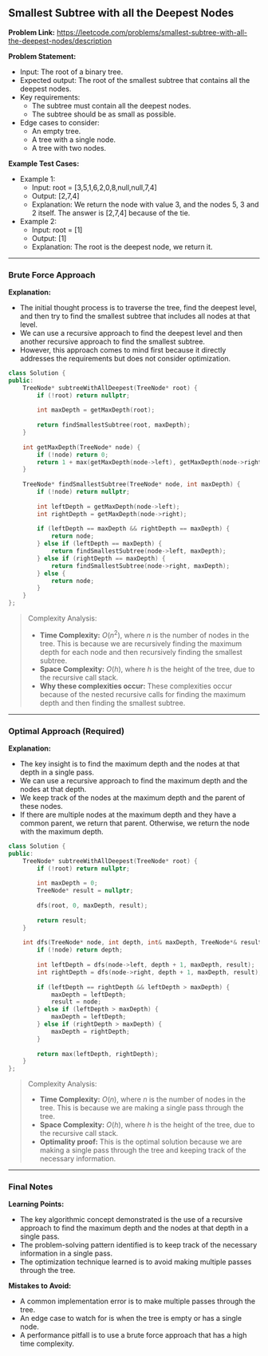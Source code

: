 ## Smallest Subtree with all the Deepest Nodes

**Problem Link:** https://leetcode.com/problems/smallest-subtree-with-all-the-deepest-nodes/description

**Problem Statement:**
- Input: The root of a binary tree.
- Expected output: The root of the smallest subtree that contains all the deepest nodes.
- Key requirements: 
  - The subtree must contain all the deepest nodes.
  - The subtree should be as small as possible.
- Edge cases to consider: 
  - An empty tree.
  - A tree with a single node.
  - A tree with two nodes.

**Example Test Cases:**
- Example 1:
  - Input: root = [3,5,1,6,2,0,8,null,null,7,4]
  - Output: [2,7,4]
  - Explanation: We return the node with value 3, and the nodes 5, 3 and 2 itself. The answer is [2,7,4] because of the tie.
- Example 2:
  - Input: root = [1]
  - Output: [1]
  - Explanation: The root is the deepest node, we return it.

---

### Brute Force Approach

**Explanation:**
- The initial thought process is to traverse the tree, find the deepest level, and then try to find the smallest subtree that includes all nodes at that level.
- We can use a recursive approach to find the deepest level and then another recursive approach to find the smallest subtree.
- However, this approach comes to mind first because it directly addresses the requirements but does not consider optimization.

```cpp
class Solution {
public:
    TreeNode* subtreeWithAllDeepest(TreeNode* root) {
        if (!root) return nullptr;
        
        int maxDepth = getMaxDepth(root);
        
        return findSmallestSubtree(root, maxDepth);
    }
    
    int getMaxDepth(TreeNode* node) {
        if (!node) return 0;
        return 1 + max(getMaxDepth(node->left), getMaxDepth(node->right));
    }
    
    TreeNode* findSmallestSubtree(TreeNode* node, int maxDepth) {
        if (!node) return nullptr;
        
        int leftDepth = getMaxDepth(node->left);
        int rightDepth = getMaxDepth(node->right);
        
        if (leftDepth == maxDepth && rightDepth == maxDepth) {
            return node;
        } else if (leftDepth == maxDepth) {
            return findSmallestSubtree(node->left, maxDepth);
        } else if (rightDepth == maxDepth) {
            return findSmallestSubtree(node->right, maxDepth);
        } else {
            return node;
        }
    }
};
```

> Complexity Analysis:
> - **Time Complexity:** $O(n^2)$, where $n$ is the number of nodes in the tree. This is because we are recursively finding the maximum depth for each node and then recursively finding the smallest subtree.
> - **Space Complexity:** $O(h)$, where $h$ is the height of the tree, due to the recursive call stack.
> - **Why these complexities occur:** These complexities occur because of the nested recursive calls for finding the maximum depth and then finding the smallest subtree.

---

### Optimal Approach (Required)

**Explanation:**
- The key insight is to find the maximum depth and the nodes at that depth in a single pass.
- We can use a recursive approach to find the maximum depth and the nodes at that depth.
- We keep track of the nodes at the maximum depth and the parent of these nodes.
- If there are multiple nodes at the maximum depth and they have a common parent, we return that parent. Otherwise, we return the node with the maximum depth.

```cpp
class Solution {
public:
    TreeNode* subtreeWithAllDeepest(TreeNode* root) {
        if (!root) return nullptr;
        
        int maxDepth = 0;
        TreeNode* result = nullptr;
        
        dfs(root, 0, maxDepth, result);
        
        return result;
    }
    
    int dfs(TreeNode* node, int depth, int& maxDepth, TreeNode*& result) {
        if (!node) return depth;
        
        int leftDepth = dfs(node->left, depth + 1, maxDepth, result);
        int rightDepth = dfs(node->right, depth + 1, maxDepth, result);
        
        if (leftDepth == rightDepth && leftDepth > maxDepth) {
            maxDepth = leftDepth;
            result = node;
        } else if (leftDepth > maxDepth) {
            maxDepth = leftDepth;
        } else if (rightDepth > maxDepth) {
            maxDepth = rightDepth;
        }
        
        return max(leftDepth, rightDepth);
    }
};
```

> Complexity Analysis:
> - **Time Complexity:** $O(n)$, where $n$ is the number of nodes in the tree. This is because we are making a single pass through the tree.
> - **Space Complexity:** $O(h)$, where $h$ is the height of the tree, due to the recursive call stack.
> - **Optimality proof:** This is the optimal solution because we are making a single pass through the tree and keeping track of the necessary information.

---

### Final Notes

**Learning Points:**
- The key algorithmic concept demonstrated is the use of a recursive approach to find the maximum depth and the nodes at that depth in a single pass.
- The problem-solving pattern identified is to keep track of the necessary information in a single pass.
- The optimization technique learned is to avoid making multiple passes through the tree.

**Mistakes to Avoid:**
- A common implementation error is to make multiple passes through the tree.
- An edge case to watch for is when the tree is empty or has a single node.
- A performance pitfall is to use a brute force approach that has a high time complexity.